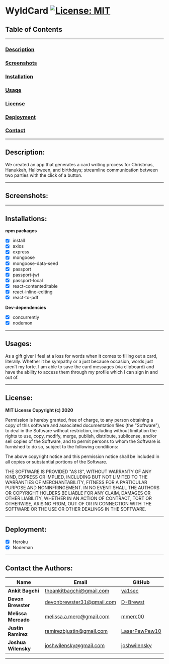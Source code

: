 # WyldCard [![License: MIT](https://img.shields.io/badge/License-MIT-yellow.svg)](https://opensource.org/licenses/MIT)

## Table of Contents
---
### [Description](#Description)
### [Screenshots](#Screenshots)
### [Installation](#Installations)
### [Usage](#Usages)
### [License](#License)
### [Deployment](#Deployment)
### [Contact](#Contact)

---

## <a name="Description"></a>Description:
We created an app that generates a card writing process for Christmas, Hanukkah, Halloween, and birthdays; streamline communication between two parties with the click of a button.

---

## <a name="Screenshots"></a>Screenshots:

---

## <a name="Installation"></a>Installations:
**npm packages**
- [x] install
- [x] axios
- [x] express
- [x] mongoose
- [x] mongoose-data-seed
- [x] passport
- [x] passport-jwt
- [x] passport-local
- [x] react-contenteditable
- [x] react-inline-editing
- [x] react-to-pdf

**Dev-dependencies**
- [x] concurrently
- [x] nodemon   
---

## <a name="Usage"></a>Usages:
As a gift giver I feel at a loss for words when it comes to filling out a card, literally. Whether it be sympathy or a just because occasion, words just aren’t my forte. I am able to save the card messages (via clipboard) and have the ability to access them through my profile which I can sign in and out of. 

---

## <a name="License"></a>License:

**MIT License Copyright (c) 2020**

Permission is hereby granted, free of charge, to any person obtaining a copy
of this software and associated documentation files (the "Software"), to deal
in the Software without restriction, including without limitation the rights
to use, copy, modify, merge, publish, distribute, sublicense, and/or sell
copies of the Software, and to permit persons to whom the Software is
furnished to do so, subject to the following conditions:

The above copyright notice and this permission notice shall be included in all
copies or substantial portions of the Software.

THE SOFTWARE IS PROVIDED "AS IS", WITHOUT WARRANTY OF ANY KIND, EXPRESS OR
IMPLIED, INCLUDING BUT NOT LIMITED TO THE WARRANTIES OF MERCHANTABILITY,
FITNESS FOR A PARTICULAR PURPOSE AND NONINFRINGEMENT. IN NO EVENT SHALL THE
AUTHORS OR COPYRIGHT HOLDERS BE LIABLE FOR ANY CLAIM, DAMAGES OR OTHER
LIABILITY, WHETHER IN AN ACTION OF CONTRACT, TORT OR OTHERWISE, ARISING FROM,
OUT OF OR IN CONNECTION WITH THE SOFTWARE OR THE USE OR OTHER DEALINGS IN THE
SOFTWARE.

---

## <a name="Tests"></a>Deployment:
- [x] Heroku 
- [x] Nodeman

---

## <a name="Contact"></a>Contact the Authors:

| Name                | Email                     | GitHub                                            |
| ------------------- | ------------------------- | ------------------------------------------------- |
| **Ankit Bagchi**    | theankitbagchi@gmail.com  | [ya1sec](https://github.com/ya1sec)               |
| **Devon Brewster**  | devonbrewster31@gmail.com | [D-Brewst](https://github.com/d-brewst)           |
| **Melissa Mercado** | melissa.a.merc@gmail.com  | [mmerc00](https://github.com/mmerc00)             |
| **Justin Ramirez**  | ramirezbjustin@gmail.com  | [LaserPewPew10](https://github.com/LaserPewPew10) |
| **Joshua Wilensky** | joshwilensky@gmail.com    | [joshwilensky](https://github.com/joshwilensky)   |
---
